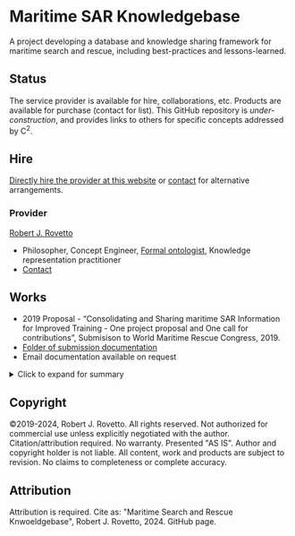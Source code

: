 # Maritime SAR Knowledgebase
A project developing a database and knowledge sharing framework for maritime search and rescue, including best-practices and lessons-learned.

## Status
The service provider is available for hire, collaborations, etc. Products are available for purchase (contact for list). 
This GitHub repository is _under-construction_, and provides links to others for specific concepts addressed by C<sup>2</sup>.

## Hire
[Directly hire the provider at this website](https://tinyurl.com/yas7trzy) or [contact](rrovetto@terpalum.umd.edu) for alternative arrangements.

### Provider
[Robert J. Rovetto](https://github.com/rrovetto)
- Philosopher, Concept Engineer, [Formal ontologist](https://ontologforum.org/index.php/RobertRovetto), Knowledge representation practitioner
- [Contact](mailto:rrovetto@terpalum.umd.edu)

## Works
- 2019 Proposal - “Consolidating and Sharing maritime SAR Information for Improved Training - One project proposal and One call for contributions”, Submisison to World Maritime Rescue Congress, 2019.
- [Folder of submission documentation](https://drive.google.com/drive/folders/1wWgdWdPG5B9OlZ5zOEw4n-8LlcuZrk8_?usp=sharing)
-   Email documentation available on request
<details>
  <summary>Click to expand for summary</summary>
	
"The community stands to improve training by aggregating and sharing maritime SAR information.
This communication discusses two project concepts. One is a project proposal to develop an
international database of maritime SAR best-practices. The other is an ongoing personal project
by the author to develop a bibliography of maritime SAR documents.

The first would be an open-source repository for best-practices in training and in actual 
operations. Any maritime SAR organization, and any individual, would be able to submit
additions to the repository Submitted best-practices or recommendations can be about 
onboard safety aspects to interpersonal aspects to equipment suggestions to detailed 
strategies for particular training evolutions like man-overboard. A best-practices
database can be incorporated into or developed for the IMRF, IMO, or another neutral
organizations.

The second project, an existing compilation of maritime SAR training and standards material is briefly introduced.
Contributions are welcome and should be directed to the author. The author seeks partners and funding to pursue both or either of these 
projects for consolidating maritime SAR information for knowledge sharing and improved training."

"“This paper proposes the development of an international database of maritime SAR best-practices. The author (Rovetto) has begun a preliminary repository, drawing on his training and boating experiences. The authors asks the audience if they are interested in contributing to such a repository.  A best-practices database can be incorporated into the IMRF, IMO, or another neutral organization. It should be open and freely accessible. We draw on the collective and diverse experience of the author(s) to offer a list of recommended practices for crew members aboard rescue boats. The practices range from training suggestions, to safety precautions, to managerial and interpersonal approaches. Some maritime SAR organizations employ some of the recommendations, while others do not. Some suggestions may appear obvious, but observing existing paid and unpaid crews will demonstrate gaps in safety, lack of knowledge, etc”

</details>

  
## Copyright
©2019-2024, Robert J. Rovetto. All rights reserved.
Not authorized for commercial use unless explicitly negotiated with the author. Citation/attribution required.
No warranty. Presented "AS IS". Author and copyright holder is not liable. All content, work and products are subject to revision. No claims to completeness or complete accuracy.

## Attribution
Attribution is required. Cite as: "Maritime Search and Rescue Knwoeldgebase", Robert J. Rovetto, 2024. GitHub page.

